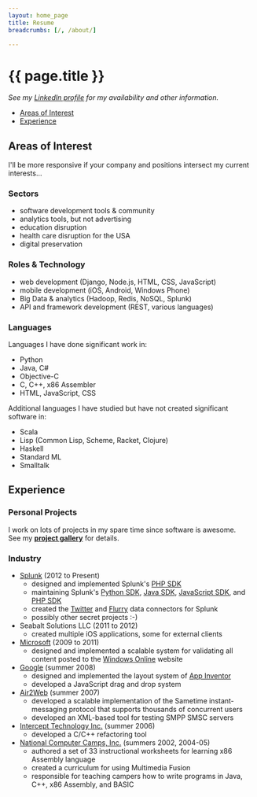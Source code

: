 ```yaml
---
layout: home_page
title: Resume
breadcrumbs: [/, /about/]

---
```

<h1>{{ page.title }}</h1>

*See my [LinkedIn profile] for my availability and other information.*

<div class="toc">
  <ul>
    <li><a href="#objectives">Areas of Interest</a></li>
    <li><a href="#experience">Experience</a></li>
  </ul>
</div>


<h2 id="objectives">Areas of Interest</h2>

I'll be more responsive if your company and positions intersect my current interests...

### Sectors

* software development tools & community <!--(static analysis, code transformation, profilers, test harnesses, compilers)-->
* analytics tools, but not advertising
* education disruption <!--(online classrooms)-->
* health care disruption for the USA
* digital preservation <!--(archival software, virtual machines, emulators)-->

<!--
* robotics (embedded realtime systems)
-->

### Roles & Technology

* web development (Django, Node.js, HTML, CSS, JavaScript)
* mobile development (iOS, Android, Windows Phone)
* Big Data & analytics (Hadoop, Redis, NoSQL, Splunk)
* API and framework development (REST, various languages)

<!--
* teaching (tutoring, training, technical writing, documenting)
-->

### Languages

Languages I have done significant work in:

* Python
* Java, C#
* Objective-C
* C, C++, x86 Assembler
* HTML, JavaScript, CSS

Additional languages I have studied but have not created significant software in:

* Scala
* Lisp (Common Lisp, Scheme, Racket, Clojure)
* Haskell
* Standard ML
* Smalltalk

<!--
Deprecated languages I avoid:

* PHP &ndash; *except for proofs-of-concept and throwaway prototypes*
* Classic ASP
-->

<h2 id="experience">Experience</h2>

### Personal Projects

I work on lots of projects in my spare time since software is awesome.  
See my [**project gallery**](/projects/) for details.

### Industry

* [Splunk] (2012 to Present)
    * designed and implemented Splunk's [PHP SDK][PhpSdk]
    * maintaining Splunk's [Python SDK][PySdk], [Java SDK][JavaSdk],
      [JavaScript SDK][JsSdk], and [PHP SDK][PhpSdk]
    * created the [Twitter] and [Flurry] data connectors for Splunk
    * possibly other secret projects :-)
* Seabalt Solutions LLC (2011 to 2012)
    * created multiple iOS applications, some for external clients
* [Microsoft] (2009 to 2011)
    * designed and implemented a scalable system for validating all content
      posted to the [Windows Online] website
* [Google] (summer 2008)
    * designed and implemented the layout system of [App Inventor]
    * developed a JavaScript drag and drop system
* [Air2Web] (summer 2007)
    * developed a scalable implementation of the Sametime instant-messaging protocol that supports thousands of concurrent users
    * developed an XML-based tool for testing SMPP SMSC servers
* [Intercept Technology Inc.] (summer 2006)
    * developed a C/C++ refactoring tool
* [National Computer Camps, Inc.] (summers 2002, 2004-05)
    * authored a set of 33 instructional worksheets for learning x86 Assembly language
    * created a curriculum for using Multimedia Fusion
    * responsible for teaching campers how to write programs in Java, C++, x86 Assembly, and BASIC

[LinkedIn profile]: http://www.linkedin.com/pub/david-foster/6/4b1/b6b/
[Splunk]: http://www.splunk.com/
[PhpSdk]: https://github.com/splunk/splunk-sdk-php
[PySDK]: https://github.com/splunk/splunk-sdk-python
[JavaSdk]: https://github.com/splunk/splunk-sdk-java
[JsSdk]: https://github.com/splunk/splunk-sdk-javascript
[Twitter]: http://blogs.splunk.com/2012/09/04/exploring-twitter-data/
[Flurry]: http://blogs.splunk.com/2012/09/20/analyzing-flurry-data/
[Microsoft]: http://www.microsoft.com/
[Windows Online]: http://windows.microsoft.com/
[Google]: http://www.google.com/
[App Inventor]: http://appinventor.mit.edu
[Air2Web]: http://www.air2web.com/
[Intercept Technology Inc.]: http://www.intercept.com/
[National Computer Camps, Inc.]: http://nccamp.com/
